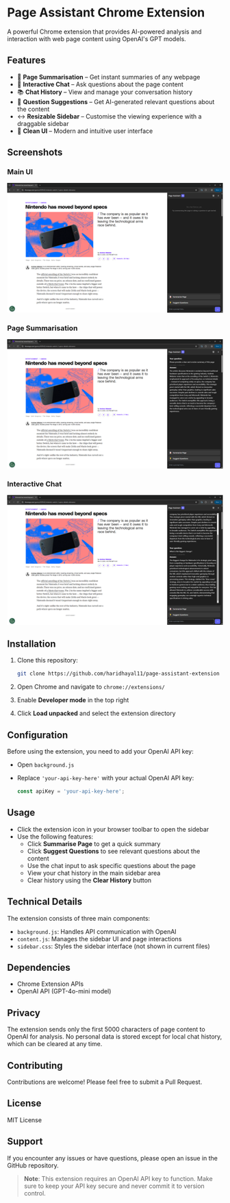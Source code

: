 # Page Assistant Chrome Extension

A powerful Chrome extension that provides AI-powered analysis and interaction with web page content using OpenAI's GPT models.

## Features

- 📝 **Page Summarisation** – Get instant summaries of any webpage  
- 💬 **Interactive Chat** – Ask questions about the page content  
- 📚 **Chat History** – View and manage your conversation history  
- 🤔 **Question Suggestions** – Get AI-generated relevant questions about the content  
- ↔️ **Resizable Sidebar** – Customise the viewing experience with a draggable sidebar  
- 🎨 **Clean UI** – Modern and intuitive user interface  

## Screenshots

### Main UI 
![Main UI](screenshots/main.png)

### Page Summarisation  
![Page Summary Screenshot](screenshots/summary.png)

### Interactive Chat  
![Chat Screenshot](screenshots/chat.png)


## Installation

1. Clone this repository:

    ```bash
    git clone https://github.com/haridhayal11/page-assistant-extension
    ```

2. Open Chrome and navigate to `chrome://extensions/`  
3. Enable **Developer mode** in the top right  
4. Click **Load unpacked** and select the extension directory  

## Configuration

Before using the extension, you need to add your OpenAI API key:

- Open `background.js`  
- Replace `'your-api-key-here'` with your actual OpenAI API key:

    ```javascript
    const apiKey = 'your-api-key-here';
    ```

## Usage

- Click the extension icon in your browser toolbar to open the sidebar  
- Use the following features:
  - Click **Summarise Page** to get a quick summary  
  - Click **Suggest Questions** to see relevant questions about the content  
  - Use the chat input to ask specific questions about the page  
  - View your chat history in the main sidebar area  
  - Clear history using the **Clear History** button  

## Technical Details

The extension consists of three main components:

- `background.js`: Handles API communication with OpenAI  
- `content.js`: Manages the sidebar UI and page interactions  
- `sidebar.css`: Styles the sidebar interface (not shown in current files)  

## Dependencies

- Chrome Extension APIs  
- OpenAI API (GPT-4o-mini model)  

## Privacy

The extension sends only the first 5000 characters of page content to OpenAI for analysis. No personal data is stored except for local chat history, which can be cleared at any time.

## Contributing

Contributions are welcome! Please feel free to submit a Pull Request.

## License

MIT License

## Support

If you encounter any issues or have questions, please open an issue in the GitHub repository.

> **Note**: This extension requires an OpenAI API key to function. Make sure to keep your API key secure and never commit it to version control.
